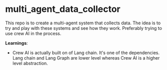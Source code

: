 # multi_agent_data_collector
This repo is to create a multi-agent system that collects data. The idea is to try and play with these systems and see how they work. Preferably trying to use crew AI in the process. 



**Learnings**:
* Crew AI is actually built on of Lang chain. It's one of the dependencies. Lang chain and Lang Graph are lower level whereas Crew AI is a higher level abstraction.